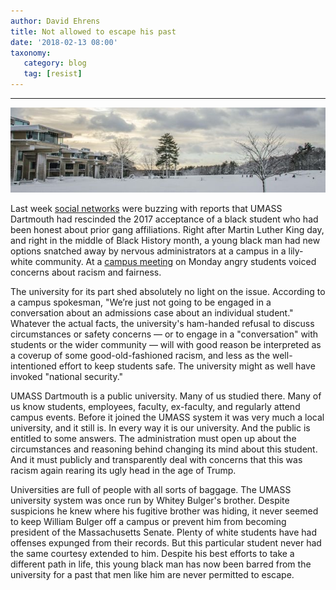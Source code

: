 ```yaml
---
author: David Ehrens
title: Not allowed to escape his past
date: '2018-02-13 08:00'
taxonomy:
   category: blog
   tag: [resist]
---
```

---

![](umassd.jpg)

Last week [social networks](https://www.thepetitionsite.com/416/483/617/a-dream-deferred/) were buzzing with reports that UMASS Dartmouth had rescinded the 2017 acceptance of a black student who had been honest about prior gang affiliations. Right after Martin Luther King day, and right in the middle of Black History month, a young black man had new options snatched away by nervous administrators at a campus in a lily-white community. At a [campus meeting](http://www.southcoasttoday.com/news/20180212/students-umd-admission-revoked-due-to-gang-past-peers-say) on Monday angry students voiced concerns about racism and fairness.

The university for its part shed absolutely no light on the issue. According to a campus spokesman, "We’re just not going to be engaged in a conversation about an admissions case about an individual student." Whatever the actual facts, the university's ham-handed refusal to discuss circumstances or safety concerns — or to engage in a "conversation" with students or the wider community — will with good reason be interpreted as a coverup of some good-old-fashioned racism, and less as the well-intentioned effort to keep students safe. The university might as well have invoked "national security."

UMASS Dartmouth is a public university. Many of us studied there. Many of us know students, employees, faculty, ex-faculty, and regularly attend campus events. Before it joined the UMASS system it was very much a local university, and it still is. In every way it is our university. And the public is entitled to some answers. The administration must open up about the circumstances and reasoning behind changing its mind about this student. And it must publicly and transparently deal with concerns that this was racism again rearing its ugly head in the age of Trump.

Universities are full of people with all sorts of baggage. The UMASS university system was once run by Whitey Bulger's brother. Despite suspicions he knew where his fugitive brother was hiding, it never seemed to keep William Bulger off a campus or prevent him from becoming president of the Massachusetts Senate. Plenty of white students have had offenses expunged from their records. But this particular student never had the same courtesy extended to him. Despite his best efforts to take a different path in life, this young black man has now been barred from the university for a past that men like him are never permitted to escape.

